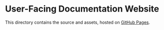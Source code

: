 # User-Facing Documentation Website

This directory contains the source and assets, hosted on
[GitHub Pages](https://pages.github.com/).
